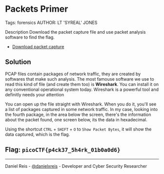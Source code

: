 # Packets Primer
Tags: forensics
AUTHOR: LT 'SYREAL' JONES

Description
Download the packet capture file and use packet analysis software to find the flag.
- [Download packet capture](network-dump.flag.pcap)

## Solution

PCAP files contain packages of network traffic, they are created by softwares that make such analysis. The most famouse software we use to read this kind of file (and create them too) is **Wireshark**. You can install it on any conventional operational system today. Wireshark is a powerful tool and definitly needs your attention

You can open up the file straight with Wireshark. When you do it, you'll see a list of packages captured in some network traffic. In my case, looking into the fourth package, in the area below the screen, there's the information about the packet found, one screen below, its the data in hexadecimal. 

Using the shortcut `CTRL` + `SHIFT` + `O` to `Show Packet Bytes`, it will show the data captured, which is the flag. 

## **Flag:** `picoCTF{p4ck37_5h4rk_01b0a0d6}`

---
Daniel Reis - [@danielxreis](https://twitter.com/DanielXReis) - Developer and Cyber Security Researcher